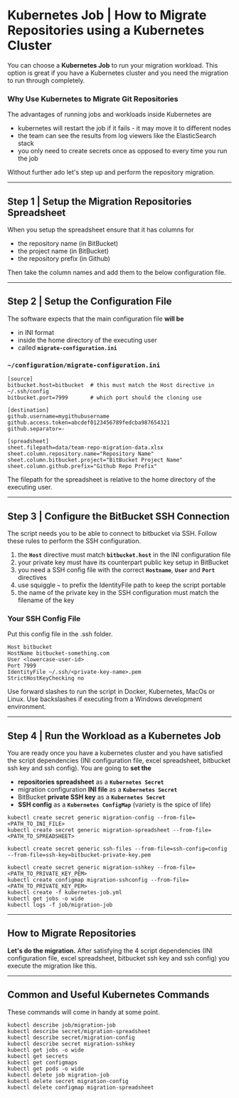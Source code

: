 
# Kubernetes Job | How to Migrate Repositories using a Kubernetes Cluster

You can choose a **Kubernetes Job** to run your migration workload. This option is great if you have a Kubernetes cluster and you need the migration to run through completely.

### Why Use Kubernetes to Migrate Git Repositories

The advantages of running jobs and workloads inside Kubernetes are

- kubernetes will restart the job if it fails - it may move it to different nodes
- the team can see the results from log viewers like the ElasticSearch stack
- you only need to create secrets once as opposed to every time you run the job


Without further ado let's step up and perform the repository migration.


---


## Step 1 | Setup the Migration Repositories Spreadsheet

When you setup the spreadsheet ensure that it has columns for

- the repository name (in BitBucket)
- the project name (in BitBucket)
- the repository prefix (in Github)

Then take the column names and add them to the below configuration file.


---


## Step 2 | Setup the Configuration File

The software expects that the main configuration file **will be**

- in INI format
- inside the home directory of the executing user
- called **`migrate-configuration.ini`**

### `~/configuration/migrate-configuration.ini`

```
[source]
bitbucket.host=bitbucket  # this must match the Host directive in ~/.ssh/config
bitbucket.port=7999       # which port should the cloning use

[destination]
github.username=mygithubusername
github.access.token=abcdef0123456789fedcba987654321
github.separator=-

[spreadsheet]
sheet.filepath=data/team-repo-migration-data.xlsx
sheet.column.repository.name="Repository Name"
sheet.column.bitbucket.project="BitBucket Project Name"
sheet.column.github.prefix="Github Repo Prefix"
```

The filepath for the spreadsheet is relative to the home directory of the executing user.



---



## Step 3 | Configure the BitBucket SSH Connection

The script needs you to be able to connect to bitbucket via SSH. Follow these rules to perform the SSH configuration.

1. the **`Host`** directive must match **`bitbucket.host`** in the INI configuration file
1. your private key must have its counterpart public key setup in BitBucket
1. you need a SSH config file with the correct **`Hostname`**, **`User`** and **`Port`** directives
1. use squiggle **`~`** to prefix the IdentityFile path to keep the script portable
1. the name of the private key in the SSH configuration must match the filename of the key


### Your SSH Config File

Put this config file in the .ssh folder.

```
Host bitbucket
HostName bitbucket-something.com
User <lowercase-user-id>
Port 7999
IdentityFile ~/.ssh/<private-key-name>.pem
StrictHostKeyChecking no
```

Use forward slashes to run the script in Docker, Kubernetes, MacOs or Linux. Use backslashes if executing from a Windows development environment.



---



## Step 4 | Run the Workload as a Kubernetes Job

You are ready once you have a kubernetes cluster and you have satisfied the script dependencies (INI configuration file, excel spreadsheet, bitbucket ssh key and ssh config). You are going to **set the**

- **repositories spreadsheet** as a **`Kubernetes Secret`**
- migration configuration **INI file** as a **`Kubernetes Secret`**
- BitBucket **private SSH key** as a **`Kubernetes Secret`**
- **SSH config** as a **`Kubernetes ConfigMap`** (variety is the spice of life)

```
kubectl create secret generic migration-config --from-file=<PATH_TO_INI_FILE>
kubectl create secret generic migration-spreadsheet --from-file=<PATH_TO_SPREADSHEET>

kubectl create secret generic ssh-files --from-file=ssh-config=config --from-file=ssh-key=bitbucket-private-key.pem

kubectl create secret generic migration-sshkey --from-file=<PATH_TO_PRIVATE_KEY_PEM>
kubectl create configmap migration-sshconfig --from-file=<PATH_TO_PRIVATE_KEY_PEM>
kubectl create -f kubernetes-job.yml
kubectl get jobs -o wide
kubectl logs -f job/migration-job
```


---


## How to Migrate Repositories

**Let's do the migration.** After satisfying the 4 script dependencies (INI configuration file, excel spreadsheet, bitbucket ssh key and ssh config) you execute the migration like this.



---



## Common and Useful Kubernetes Commands

These commands will come in handy at some point.

```
kubectl describe job/migration-job
kubectl describe secret/migration-spreadsheet
kubectl describe secret/migration-config
kubectl describe secret migration-sshkey
kubectl get jobs -o wide
kubectl get secrets
kubectl get configmaps
kubectl get pods -o wide
kubectl delete job migration-job
kubectl delete secret migration-config
kubectl delete configmap migration-spreadsheet
```

